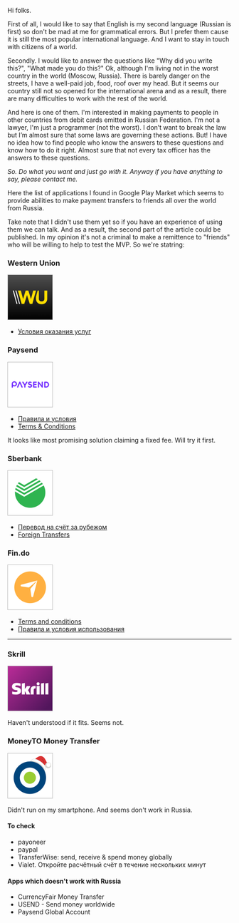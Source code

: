 Hi folks. 

First of all, I would like to say that English is my second language (Russian is first) so don't be mad at me for grammatical errors. But I prefer them cause it is still the most popular international language. And I want to stay in touch with citizens of a world.

Secondly. I would like to answer the questions like "Why did you write this?", "What made you do this?"
Ok, although I'm living not in the worst country in the world (Moscow, Russia). There is barely danger on the streets, I have a well-paid job, food, roof over my head. But it seems our country still not so opened for the international arena and as a result, there are many difficulties to work with the rest of the world.

And here is one of them. I'm interested in making payments to people in other countries from debit cards emitted in Russian Federation. I'm not a lawyer, I'm just a programmer (not the worst). I don’t want to break the law but I’m almost sure that some laws are governing these actions. But! I have no idea how to find people who know the answers to these questions and know how to do it right. Almost sure that not every tax officer has the answers to these questions.

*So. Do what you want and just go with it. Anyway if you have anything to say, please contact me.*

Here the list of applications I found in Google Play Market which seems to provide abilities to make payment transfers to friends all over the world from Russia.

Take note that I didn't use them yet so if you have an experience of using them we can talk. And as a result, the second part of the article could be published. In my opinion it's not a criminal to make a remittence to "friends" who will be willing to help to test the MVP. So we're statring:

### Western Union

![Western Union](images/western_union.png)

- [Условия оказания услуг](https://www.westernunion.ru/ru/ru/legal/terms-conditions.html)

### Paysend

![Paysend](images/paysend.png)

- [Правила и условия](https://paysend.com/ru/rules)
- [Terms & Conditions](https://paysend.com/en/rules)

It looks like most promising solution claiming a fixed fee. Will try it first.

### Sberbank

![Sberbank](images/sberbank.png)

- [Перевод на счёт за рубежом](https://www.sberbank.ru/ru/person/remittance/transfer_bill)
- [Foreign Transfers](https://www.sberbank.ru/en/individualclients/payandtransfer/transfer/foreigntransfers)

### Fin.do

![Fin.do](images/fin_do.png)

- [Terms and conditions](https://www.fin.do/terms-and-conditions/)
- [Правила и условия использования](https://www.fin.do/ru/terms-and-conditions/)

---

### Skrill

![Skrill](images/skrill.png)

Haven't understood if it fits. Seems not.


### MoneyTO Money Transfer

![MoneyTO Money Transfer](images/money_to_money_transfer.png)

Didn't run on my smartphone. And seems don't work in Russia.

#### To check

- payoneer
- paypal
- TransferWise: send, receive & spend money globally
- Vialet. Откройте расчётный счёт в течение нескольких минут

#### Apps which doesn't work with Russia

- CurrencyFair Money Transfer
- USEND - Send money worldwide
- Paysend Global Account
